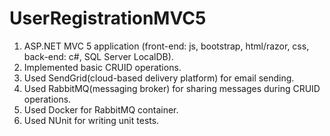 # UserRegistrationMVC5

1. ASP.NET MVC 5 application (front-end: js, bootstrap, html/razor, css, back-end: c#, SQL Server LocalDB).
2. Implemented basic CRUID operations.
3. Used SendGrid(cloud-based delivery platform) for email sending.
4. Used RabbitMQ(messaging broker) for sharing messages during CRUID operations.
5. Used Docker for RabbitMQ container.
6. Used NUnit for writing unit tests.
